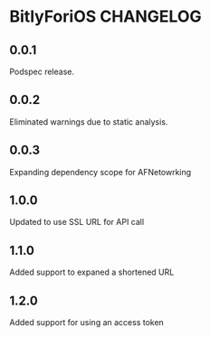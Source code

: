 # BitlyForiOS CHANGELOG

## 0.0.1

Podspec release.

## 0.0.2

Eliminated warnings due to static analysis.

## 0.0.3

Expanding dependency scope for AFNetowrking

## 1.0.0

Updated to use SSL URL for API call

## 1.1.0

Added support to expaned a shortened URL

## 1.2.0

Added support for using an access token

